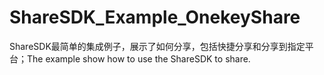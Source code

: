 ShareSDK_Example_OnekeyShare
============================

ShareSDK最简单的集成例子，展示了如何分享，包括快捷分享和分享到指定平台；The example show how to use the ShareSDK to share.
